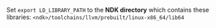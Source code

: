 Set `export LD_LIBRARY_PATH` to the **NDK directory** which
contains these libraries:
``<ndk>/toolchains/llvm/prebuilt/linux-x86_64/lib64``
